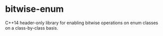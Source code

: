 # bitwise-enum
C++14 header-only library for enabling bitwise operations on enum classes on a class-by-class basis.
